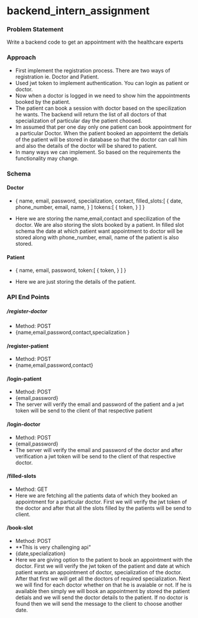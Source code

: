 # backend_intern_assignment
### Problem Statement
Write a backend code to get an appointment with the healthcare experts

### Approach
- First implement the registration process. There are two ways of registration ie. Doctor and Patient.
- Used jwt token to implement authentication. You can login as patient or doctor.
- Now when a doctor is logged in we need to show him the appointments booked by the patient.
- The patient can book a session with doctor based on the specilization he wants. The backend will return the list of all doctors of that specialization of particular day the patient choosed.
- Im assumed that per one day only one patient can book appointment for a particular Doctor. When the patient booked an appointemt the detials of the patient will be stored in database so that the doctor can call him and also the details of the doctor will be shared to patient.
- In many ways we can implement. So based on the requirements the functionality may change. 

### Schema
#### Doctor
- {
  name, 
  email,
  password,
  specialization,
  contact,
  filled_slots:[
    {
      date,
      phone_number,
      email,
      name,
    }
  ]
  tokens:[
    {
      token,
    }
  ]
}

- Here we are storing the name,email,contact and specilization of the doctor. We are also storing the slots booked by a patient. In filled slot schema the date at which patient want appointment to doctor will be stored along with phone_number, email, name of the patient is also stored.

#### Patient
- {
 name,
 email,
 password,
 token:[
  {
    token,
  }
 ]
}

- Here we are just storing the details of the patient.

### API End Points
##### /register-doctor
- Method: POST
- {name,email,password,contact,specialization }
#### /register-patient
- Method: POST
- {name,email,password,contact}
#### /login-patient
- Method: POST
- {email,password}
- The server will verify the email and password of the patient and a jwt token will be send to the client of that respective patient
#### /login-doctor
- Method: POST
- {email,password}
- The server will verify the email and password of the doctor and after verification a jwt token will be send to the client of that respective doctor.
#### /filled-slots
- Method: GET
- Here we are fetching all the patients data of which they booked an appointment for a particular doctor. First we will verify the jwt token of the doctor and after that all the slots filled by the patients will be send to client.
#### /book-slot
- Method: POST
- **This is very challenging api"
- {date,specialization}
- Here we are giving option to the patient to book an appointment with the doctor. First we will verify the jwt token of the patient and date at which patient wants an appointment of doctor, specialization of the doctor. After that first we will get all the doctors of required specialization. Next we will find for each doctor whether on that he is avaiable or not. If he is available then simply we will book an appointment by stored the patient detials and we will send the doctor details to the patient. If no doctor is found then we will send the message to the client to choose another date.
